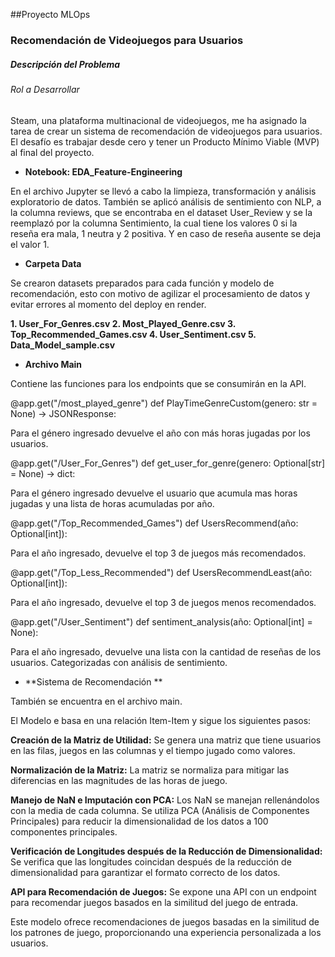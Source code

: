 ##Proyecto MLOps 

### Recomendación de Videojuegos para Usuarios

##### Descripción del Problema

###### Rol a Desarrollar
Steam, una plataforma multinacional de videojuegos, me ha asignado la tarea de crear un sistema de recomendación de videojuegos para usuarios. El desafío es trabajar desde cero y tener un Producto Mínimo Viable (MVP) al final del proyecto.

- **Notebook: EDA_Feature-Engineering**

En el archivo Jupyter se llevó a cabo la limpieza, transformación y análisis exploratorio de datos. 
También se aplicó análisis de sentimiento con NLP, a la columna reviews, que se encontraba en el dataset User_Review y se la reemplazó por la columna Sentimiento, la cual tiene los valores 0 si la reseña era mala, 1 neutra y 2 positiva. Y en caso de reseña ausente se deja el valor 1.


- **Carpeta Data**

Se crearon datasets preparados para cada función y modelo de recomendación, esto con motivo de agilizar el procesamiento de datos y evitar errores al momento del deploy en render.

**1. User_For_Genres.csv
2. Most_Played_Genre.csv
3. Top_Recommended_Games.csv
4. User_Sentiment.csv
5. Data_Model_sample.csv**

- **Archivo Main**

Contiene las funciones para los endpoints que se consumirán en la API.

@app.get("/most_played_genre")
def PlayTimeGenreCustom(genero: str = None) -> JSONResponse:

Para el género ingresado devuelve el año con más horas jugadas por los usuarios.

@app.get("/User_For_Genres")
def get_user_for_genre(genero: Optional[str] = None) -> dict:

Para el género ingresado devuelve el usuario que acumula mas horas jugadas y una lista de horas acumuladas por año.

@app.get("/Top_Recommended_Games")
def UsersRecommend(año: Optional[int]):

Para el año ingresado, devuelve el top 3 de juegos más recomendados.

@app.get("/Top_Less_Recommended")
def UsersRecommendLeast(año: Optional[int]):

Para el año ingresado, devuelve el top 3 de juegos menos recomendados.

@app.get("/User_Sentiment")
def sentiment_analysis(año: Optional[int] = None):

Para el año ingresado, devuelve una lista con la cantidad de reseñas de los usuarios. Categorizadas con análisis de sentimiento. 


- **Sistema de Recomendación **

También se encuentra en el archivo main.

El  Modelo e basa en una relación Item-Item y sigue los siguientes pasos:

**Creación de la Matriz de Utilidad:**
Se genera una matriz que tiene usuarios en las filas, juegos en las columnas y el tiempo jugado como valores.

**Normalización de la Matriz:**
La matriz se normaliza para mitigar las diferencias en las magnitudes de las horas de juego.

**Manejo de NaN e Imputación con PCA:**
Los NaN se manejan rellenándolos con la media de cada columna.
Se utiliza PCA (Análisis de Componentes Principales) para reducir la dimensionalidad de los datos a 100 componentes principales.

**Verificación de Longitudes después de la Reducción de Dimensionalidad:**
Se verifica que las longitudes coincidan después de la reducción de dimensionalidad para garantizar el formato correcto de los datos.

**API para Recomendación de Juegos:**
Se expone una API con un endpoint para recomendar juegos basados en la similitud del juego de entrada.

Este modelo ofrece recomendaciones de juegos basadas en la similitud de los patrones de juego, proporcionando una experiencia personalizada a los usuarios.

